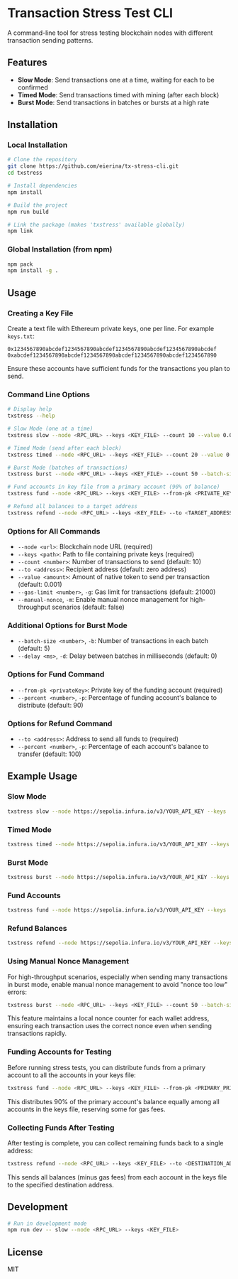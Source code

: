 # Transaction Stress Test CLI

A command-line tool for stress testing blockchain nodes with different transaction sending patterns.

## Features

- **Slow Mode**: Send transactions one at a time, waiting for each to be confirmed
- **Timed Mode**: Send transactions timed with mining (after each block)
- **Burst Mode**: Send transactions in batches or bursts at a high rate

## Installation

### Local Installation

```bash
# Clone the repository
git clone https://github.com/eierina/tx-stress-cli.git
cd txstress

# Install dependencies
npm install

# Build the project
npm run build

# Link the package (makes 'txstress' available globally)
npm link
```

### Global Installation (from npm)

```bash
npm pack
npm install -g .
```

## Usage

### Creating a Key File

Create a text file with Ethereum private keys, one per line. For example `keys.txt`:

```
0x1234567890abcdef1234567890abcdef1234567890abcdef1234567890abcdef
0xabcdef1234567890abcdef1234567890abcdef1234567890abcdef1234567890
```

Ensure these accounts have sufficient funds for the transactions you plan to send.

### Command Line Options

```bash
# Display help
txstress --help

# Slow Mode (one at a time)
txstress slow --node <RPC_URL> --keys <KEY_FILE> --count 10 --value 0.001

# Timed Mode (send after each block)
txstress timed --node <RPC_URL> --keys <KEY_FILE> --count 20 --value 0.001

# Burst Mode (batches of transactions)
txstress burst --node <RPC_URL> --keys <KEY_FILE> --count 50 --batch-size 5 --delay 500

# Fund accounts in key file from a primary account (90% of balance)
txstress fund --node <RPC_URL> --keys <KEY_FILE> --from-pk <PRIVATE_KEY> --percent 90

# Refund all balances to a target address
txstress refund --node <RPC_URL> --keys <KEY_FILE> --to <TARGET_ADDRESS>
```

### Options for All Commands

- `--node <url>`: Blockchain node URL (required)
- `--keys <path>`: Path to file containing private keys (required)
- `--count <number>`: Number of transactions to send (default: 10)
- `--to <address>`: Recipient address (default: zero address)
- `--value <amount>`: Amount of native token to send per transaction (default: 0.001)
- `--gas-limit <number>`, `-g`: Gas limit for transactions (default: 21000)
- `--manual-nonce`, `-m`: Enable manual nonce management for high-throughput scenarios (default: false)

### Additional Options for Burst Mode

- `--batch-size <number>`, `-b`: Number of transactions in each batch (default: 5)
- `--delay <ms>`, `-d`: Delay between batches in milliseconds (default: 0)

### Options for Fund Command

- `--from-pk <privateKey>`: Private key of the funding account (required)
- `--percent <number>`, `-p`: Percentage of funding account's balance to distribute (default: 90)

### Options for Refund Command

- `--to <address>`: Address to send all funds to (required)
- `--percent <number>`, `-p`: Percentage of each account's balance to transfer (default: 100)

## Example Usage

### Slow Mode

```bash
txstress slow --node https://sepolia.infura.io/v3/YOUR_API_KEY --keys ./keys.txt --count 5 --to 0x742d35Cc6634C0532925a3b844Bc454e4438f44e --value 0.0001
```

### Timed Mode

```bash
txstress timed --node https://sepolia.infura.io/v3/YOUR_API_KEY --keys ./keys.txt --count 10 --to 0x742d35Cc6634C0532925a3b844Bc454e4438f44e --value 0.0001
```

### Burst Mode

```bash
txstress burst --node https://sepolia.infura.io/v3/YOUR_API_KEY --keys ./keys.txt --count 20 --batch-size 5 --delay 100 --to 0x742d35Cc6634C0532925a3b844Bc454e4438f44e --value 0.0001 --manual-nonce
```

### Fund Accounts

```bash
txstress fund --node https://sepolia.infura.io/v3/YOUR_API_KEY --keys ./keys.txt --from-pk 0x1234567890abcdef1234567890abcdef1234567890abcdef1234567890abcdef --percent 90 --gas-limit 21000
```

### Refund Balances

```bash
txstress refund --node https://sepolia.infura.io/v3/YOUR_API_KEY --keys ./keys.txt --to 0x742d35Cc6634C0532925a3b844Bc454e4438f44e --percent 100 --gas-limit 21000
```

### Using Manual Nonce Management

For high-throughput scenarios, especially when sending many transactions in burst mode, enable manual nonce management to avoid "nonce too low" errors:

```bash
txstress burst --node <RPC_URL> --keys <KEY_FILE> --count 50 --batch-size 10 --manual-nonce
```

This feature maintains a local nonce counter for each wallet address, ensuring each transaction uses the correct nonce even when sending transactions rapidly.

### Funding Accounts for Testing

Before running stress tests, you can distribute funds from a primary account to all the accounts in your keys file:

```bash
txstress fund --node <RPC_URL> --keys <KEY_FILE> --from-pk <PRIMARY_PRIVATE_KEY> --percent 90
```

This distributes 90% of the primary account's balance equally among all accounts in the keys file, reserving some for gas fees.

### Collecting Funds After Testing

After testing is complete, you can collect remaining funds back to a single address:

```bash
txstress refund --node <RPC_URL> --keys <KEY_FILE> --to <DESTINATION_ADDRESS> --percent 100
```

This sends all balances (minus gas fees) from each account in the keys file to the specified destination address.

## Development

```bash
# Run in development mode
npm run dev -- slow --node <RPC_URL> --keys <KEY_FILE>
```

## License

MIT
